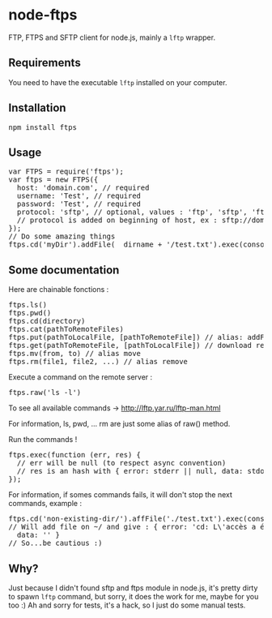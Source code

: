 node-ftps
=========

FTP, FTPS and SFTP client for node.js, mainly a `lftp` wrapper.

Requirements
------------

You need to have the executable `lftp` installed on your computer.

Installation
-----------

<pre>npm install ftps</pre>

Usage
-----

<pre>
var FTPS = require('ftps');
var ftps = new FTPS({
  host: 'domain.com', // required
  username: 'Test', // required
  password: 'Test', // required
  protocol: 'sftp', // optional, values : 'ftp', 'sftp', 'ftps',... default is 'ftp'
  // protocol is added on beginning of host, ex : sftp://domain.com in this case
});
// Do some amazing things
ftps.cd('myDir').addFile(__dirname + '/test.txt').exec(console.log);
</pre>

Some documentation
------------------

Here are chainable fonctions :

<pre>
ftps.ls()
ftps.pwd()
ftps.cd(directory)
ftps.cat(pathToRemoteFiles)
ftps.put(pathToLocalFile, [pathToRemoteFile]) // alias: addFile
ftps.get(pathToRemoteFile, [pathToLocalFile]) // download remote file and save to local path (if not given, use same name as remote file), alias : getFile
ftps.mv(from, to) // alias move
ftps.rm(file1, file2, ...) // alias remove
</pre>

Execute a command on the remote server :
<pre>ftps.raw('ls -l')</pre>
To see all available commands -> http://lftp.yar.ru/lftp-man.html

For information, ls, pwd, ... rm are just some alias of raw() method.

Run the commands !
<pre>ftps.exec(function (err, res) {
  // err will be null (to respect async convention)
  // res is an hash with { error: stderr || null, data: stdout }
});</pre>

For information, if somes commands fails, it will don't stop the next commands, example :
<pre>ftps.cd('non-existing-dir/').affFile('./test.txt').exec(console.log);
// Will add file on ~/ and give : { error: 'cd: L\'accès a échoué : 550 /nian: No such file or directory\n',
  data: '' }
// So...be cautious :)</pre>

Why?
----

Just because I didn't found sftp and ftps module in node.js, it's pretty dirty to spawn `lftp` command, but sorry, it does the work for me, maybe for you too :)
Ah and sorry for tests, it's a hack, so I just do some manual tests.
